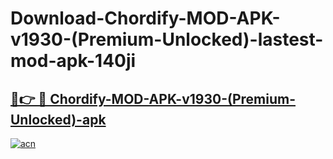 # Download-Chordify-MOD-APK-v1930-(Premium-Unlocked)-lastest-mod-apk-140ji

<h2><a href="https://apkcomod.com?title=Chordify-MOD-APK-v1930-(Premium-Unlocked)">🔗👉 🔴 Chordify-MOD-APK-v1930-(Premium-Unlocked)-apk </a></h2>

[![acn](https://github.com/user-attachments/assets/0f9c940e-d8b0-45ae-aac7-cd30a18b3e1c)](https://apkcomod.com?title=Chordify-MOD-APK-v1930-(Premium-Unlocked))

